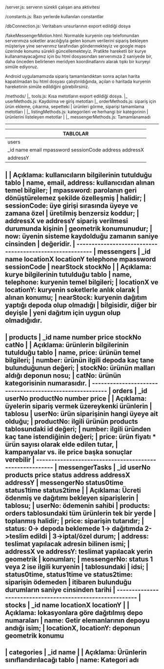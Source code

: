 ﻿/server.js: serverın sürekli çalışan ana aktivitesi

/constants.js: Bazı yerlerde kullanılan constantlar

/dbConnection.js: Veritabanı unsurlarının export edildiği dosya

/fakeMessengerMotion.html:
Normalde kuryenin cep telefonundan serverımıza soketler aracılığıyla gelen konum verilerini sipariş bekleyen müşteriye yine serverımız tarafından göndermekteyiz ve google maps üzerinde konumu sürekli güncellemekteyiz. Pratikte hareketli bir kurye kullanamayacağımız için bu html dosyasından serverımıza 2 saniyede bir, daha önceden belirlenen meridyen koordinatlarını alarak tıpkı bir kuryeyi simüle ediyoruz.

Android uygulamamızda sipariş tamamlandıktan sonra açılan harita kapatılmadan bu html dosyası çalıştırıldığında, açılan o haritada kuryenin hareketinin simüle edildiğini görebilirsiniz.

/methods/
|_ tools.js: Kısa metotların export edildiği dosya.
|_ userMethods.js: Kaydolma ve giriş metotları
|_ orderMethods.js: sipariş için ürün ekleme, çıkarma, sepetteki
|  			    ürünleri görme, siparişi tamamlama metotları
|
|_ listingMethods.js: kategorileri ve herhangi bir kategorinin
|    				 ürünlerini listeleyen metotlar
|
|_ messengerMethods.js: Tamamlanamadı



----------------------------------------------------------
| TABLOLAR
| --------------------------------------------------------
|users
| _id name email mpassword sessionCode address addressX
| addressY | creditCard now
|
| Açıklama: kullanıcıların bilgilerinin tutulduğu tablo
| name, email, address: kullanıcıdan alınan temel bilgiler;
| mpassword: parolanın geri dönüştürelemez şekilde özelleşmiş
| halidir;
| sessionCode: üye girişi sırasında üyeye ve zamana özel
| üretilmiş benzersiz koddur;
| addressX ve addressY sipariş verilmesi durumunda kişinin
| geometrik konumunudur;
| now: üyenin sisteme kaydolduğu zamanın saniye cinsinden
| değeridir.
| --------------------------------------------------------
| messengers
| _id name locationX locationY telephone mpassword sessionCode | nearStock stockNo
|
| Açıklama: kurye bilgilerinin tutulduğu tablo
| name, telephone: kuryenin temel bilgileri;
| locationX ve locationY: kuryenin soketlerle anlık olarak 
| alınan konumu;
| nearStock: kuryenin dağıtım yaptığı depoda olup olmadığı
| bilgisidir, diğer bir deyişle
| yeni dağıtım için uygun olup olmadığıdır.
----------------------------------------------------------
| products
| _id name number price stockNo catNo
|
| Açıklama: ürünlerin bilgilerinin tutulduğu tablo
| name, price: ürünün temel bilgileri;
| number: ürünün ilgili depoda kaç tane bulunduğunun değeri;
| stockNo: ürünün malları aldığı deponun nosu;
| catNo: ürünün kategorisinin numarasıdır.
| --------------------------------------------------------
| orders
| _id userNo productNo number price
|
| Açıklama: üyelerin sipariş vermek üzereykenki ürünlerin
| tablosu
| userNo: ürün siparişinin hangi üyeye ait olduğu;
| productNo: ilgili ürünün products tablosundaki id değeri;
| number: ilgili üründen kaç tane istendiğinin değeri;
| price: ürün fiyatı * ürün sayısı olarak elde edilen tutar,
| kampanyalar vs. ile price başka sonuçlar verebilir
| --------------------------------------------------------
| messengerTasks
| _id userNo products price status address addressX addressY
| messengerNo status0time status1time status2time
|
| Açıklama: Ücreti ödenmiş ve dağıtımı bekleyen siparişlerin
| tablosu;
| userNo: ödemenin sahibi
| products: orders tablosundaki tüm ürünlerin tek bir yerde 
| toplanmış halidir;
| price: siparişin tutarıdır;
| status: 0-> depoda beklemede 1-> dağıtımda 2->teslim edildi | 3->iptal/özel durum;
| address: teslimat yapılacak adresin bilinen ismi;
| addressX ve addressY: teslimat yapılacak yerin geometrik 
| konumları;
| messengerNo: status 1 veya 2 ise ilgili kuryenin
| tablosundaki | idsi;
| status0time, status1time ve status2time: siparişin ödemeden
| itibaren bulunduğu durumların saniye cinsinden tarihi
| ----------------------------------------------------------
| stocks
| _id name locationX locationY
|
| Açıklama: lokasyonlara göre dağıtılmış depo numaraları
| name: Getir elemanlarının depoyu andığı isim;
| locationX, locationY: deponun geometrik konumu
----------------------------------------------------------
| categories
| _id name
|
| Açıklama: Ürünlerin sınıflandırılacağı tablo
| name: Kategori adı
----------------------------------------------------------
